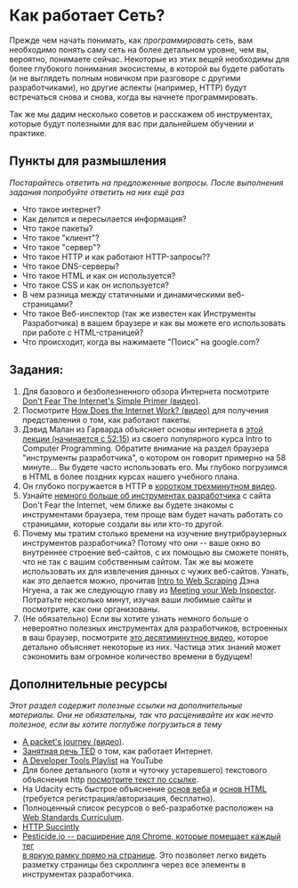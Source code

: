 # Как работает Сеть?

Прежде чем начать понимать, как *программировать* сеть, вам необходимо понять саму сеть на более детальном уровне, чем вы, вероятно, понимаете сейчас. Некоторые из этих вещей необходимы для более глубокого понимания экосистемы, в которой вы будете работать (и не выглядеть полным новичком при разговоре с другими разработчиками), но другие аспекты (например, HTTP) будут встречаться снова и снова, когда вы начнете программировать.

Так же мы дадим несколько советов и расскажем об инструментах, которые будут полезными для вас при дальнейшем обучении и практике.

## Пункты для размышления

*Постарайтесь ответить на предложенные вопросы. После выполнения задания попробуйте ответить на них ещё раз*

* Что такое интернет?
* Как делится и пересылается информация?
* Что такое пакеты?
* Что такое "клиент"?
* Что такое "сервер"?
* Что такое HTTP и как работают HTTP-запросы??
* Что такое DNS-серверы?
* Что такое HTML и как он используется?
* Что такое CSS и как он используется?
* В чем разница между статичными и динамическими веб-страницами?
* Что такое Веб-инспектор (так же известен как Инструменты Разработчика) в вашем браузере и как вы можете его использовать при работе с HTML-страницей?
* Что происходит, когда вы нажимаете "Поиск" на google.com?

## Задания:
1. Для базового и безболезненного обзора Интернета посмотрите [Don't Fear The Internet's Simple Primer (видео)](http://www.dontfeartheinternet.com/01-not-tubes/).
2. Посмотрите [How Does the Internet Work? (видео)](http://www.youtube.com/watch?v=oj7A2YDgIWE) для получения представления о том, как работают пакеты.
3. Дэвид Малан из Гарварда объясняет основы интернета в [этой лекции (начинается с 52:15)](https://youtu.be/-wfcXe3idKY?t=3135) из своего популярного курса Intro to Computer Programming. Обратите внимание на раздел браузера "инструменты разработчика", о котором он говорит примерно на 58 минуте... Вы будете часто использовать его. Мы глубоко погрузимся в HTML в более поздних курсах нашего учебного плана.
4. Он глубоко погружается в HTTP в [коротком трехминутном видео](http://cs50.tv/2012/fall/shorts/http/http-720p.mp4).
5. Узнайте [немного больше об инструментах разработчика](http://www.dontfeartheinternet.com/03-the-browser/) с сайта Don't Fear the Internet, чем ближе вы будете знакомы с инструментами браузера, тем проще вам будет начать работать со страницами, которые создали вы или кто-то другой.
6. Почему мы тратим столько времени на изучение внутрибраузерных инструментов разработчика? Потому что они -- ваше окно во внутреннее строение веб-сайтов, с их помощью вы сможете понять, что не так с вашим собственным сайтом. Так же вы можете использовать их для извлечения данных с чужих веб-сайтов. Узнать, как это делается можно, прочитав [Intro to Web Scraping](http://ruby.bastardsbook.com/chapters/web-scraping/) Дэна Нгуена, а так же следующую главу из [Meeting your Web Inspector](http://ruby.bastardsbook.com/chapters/web-inspecting-html/). Потратьте несколько минут, изучая ваши любимые сайты и посмотрите, как они организованы.
6. (Не обязательно) Если вы хотите узнать немного больше о невероятно полезных инструментах для разработчиков, встроенных в ваш браузер, посмотрите [это десятиминутное видео](http://www.youtube.com/watch?v=z1TkfcC53G0), которое детально объясняет некоторые из них. Частица этих знаний может сэкономить вам огромное количество времени в будущем!


## Дополнительные ресурсы

*Этот раздел содержит полезные ссылки на дополнительные материалы. Они не обязательны, так что расценивайте их как нечто полезное, если вы хотите поглубже погрузиться в тему*

* [A packet's journey (видео)](http://www.youtube.com/watch?v=WwyJGzZmBe8).
* [Занятная речь TED](http://www.ted.com/talks/jonathan_zittrain_the_web_is_a_random_act_of_kindness.html) о том, как работает Интернет.
* [A Developer Tools Playlist](https://www.youtube.com/playlist?list=PL201CED3354560079) на YouTube
* Для более детального (хотя и чуточку устаревшего) текстового объяснения http [посмотрите текст по ссылке](http://www.garshol.priv.no/download/text/http-tut.html).
* На Udacity есть быстрое объяснение [основ веба](https://www.udacity.com/course/viewer#!/c-cs253/l-48737165/e-48230539/m-48742046) и [основ HTML](https://www.udacity.com/course/viewer#!/c-cs253/l-48737165/m-48724340) (требуется регистрация/авторизация, бесплатно).
* Полноценный список ресурсов о веб-разработке расположен на [Web Standards Curriculum](http://www.w3.org/wiki/Web_Standards_Curriculum).
* [HTTP Succintly](http://net.tutsplus.com/sessions/http-succinctly/)
* [Pesticide.io -- расширение для Chrome, которые помещает каждый тег <div> в яркую рамку прямо на странице](http://pesticide.io/).  Это позволяет легко видеть разметку страницы без скроллинга через все элементы в инструментах разработчика.
